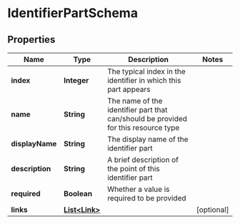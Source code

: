 
# IdentifierPartSchema

## Properties
Name | Type | Description | Notes
------------ | ------------- | ------------- | -------------
**index** | **Integer** | The typical index in the identifier in which this part appears | 
**name** | **String** | The name of the identifier part that can/should be provided for this resource type | 
**displayName** | **String** | The display name of the identifier part | 
**description** | **String** | A brief description of the point of this identifier part | 
**required** | **Boolean** | Whether a value is required to be provided | 
**links** | [**List&lt;Link&gt;**](Link.md) |  |  [optional]



